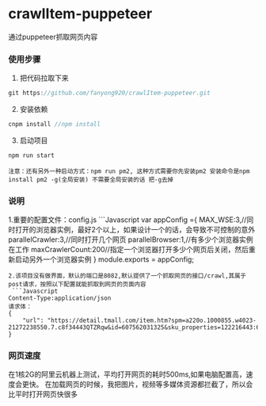 # crawlItem-puppeteer
通过puppeteer抓取网页内容
### 使用步骤
1. 把代码拉取下来
 ```javaScript
git https://github.com/fanyong920/crawlItem-puppeteer.git
```
2. 安装依赖
 ```javaScript
cnpm install //npm install
```
3. 启动项目
 ```javaScript
npm run start
```
`注意：还有另外一种启动方式：npm run pm2, 这种方式需要你先安装pm2 安装命令是npm install pm2 -g(全局安装) 不需要全局安装的话 把-g去掉`
### 说明
1.重要的配置文件：config.js
	```Javascript
var appConfig ={
    MAX_WSE:3,//同时打开的浏览器实例，最好2个以上，如果设计一个的话，会导致不可控制的意外
    parallelCrawler:3,//同时打开几个网页
    parallelBrowser:1,//有多少个浏览器实例在工作
    maxCrawlerCount:200//指定一个浏览器打开多少个网页后关闭，然后重新启动另外一个浏览器实例
}
module.exports =  appConfig;
```
2.该项目没有做界面，默认的端口是8082,默认提供了一个抓取网页的接口/crawl,其属于post请求，按照以下配置就能抓取到网页的页面内容
 ```Javascript
Content-Type:application/json
请求体：
{
    "url": "https://detail.tmall.com/item.htm?spm=a220o.1000855.w4023-21272238550.7.c8f34443QTZRqw&id=607562031325&sku_properties=122216443:6280099462"
}
```
### 网页速度
在1核2G的阿里云机器上测试，平均打开网页的耗时500ms,如果电脑配置高，速度会更快。
在加载网页的时候，我把图片，视频等多媒体资源都拦截了，所以会比平时打开网页快很多
